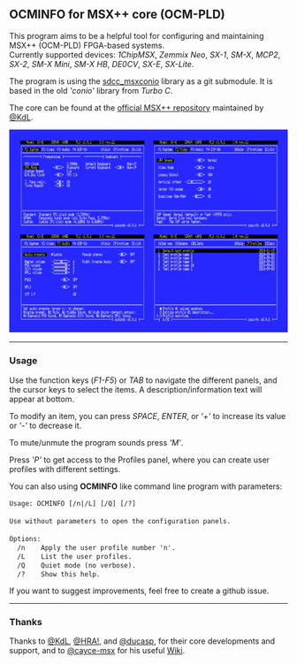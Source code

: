 ## OCMINFO for MSX++ core (OCM-PLD)


This program aims to be a helpful tool for configuring and maintaining MSX++ (OCM-PLD) FPGA-based systems.\
Currently supported devices: _1ChipMSX_, _Zemmix Neo_, _SX-1_, _SM-X_, _MCP2_, _SX-2_, _SM-X Mini_, _SM-X HB_, _DE0CV_, _SX-E_, _SX-Lite_.

The program is using the [sdcc_msxconio](https://github.com/nataliapc/sdcc_msxconio) library as a git submodule. It is based in the old _'conio'_ library from _Turbo C_.

The core can be found at the [official MSX++ repository](https://github.com/gnogni/ocm-pld-dev) maintained by [@KdL](https://github.com/gnogni).

![ocminfo panels](.images/panels.jpg)

----


### Usage

Use the function keys (_F1-F5_) or _TAB_ to navigate the different panels, and the cursor keys to select the items. A description/information text will appear at bottom.

To modify an item, you can press _SPACE_, _ENTER_, or _'+'_ to increase its value or _'-'_ to decrease it.

To mute/unmute the program sounds press _'M'_.

Press _'P'_ to get access to the Profiles panel, where you can create user profiles with different settings.

You can also using **OCMINFO** like command line program with parameters:

	Usage: OCMINFO [/n|/L] [/Q] [/?]
	
	Use without parameters to open the configuration panels.
	
	Options:
	  /n    Apply the user profile number 'n'.
	  /L    List the user profiles.
	  /Q    Quiet mode (no verbose).
	  /?    Show this help.

If you want to suggest improvements, feel free to create a github issue.

----

### Thanks

Thanks to [@KdL](https://github.com/gnogni), [@HRA!](https://github.com/hra1129), and [@ducasp](https://github.com/ducasp), for their core developments and support, and to [@cayce-msx](https://github.com/cayce-msx) for his useful [Wiki](https://github.com/cayce-msx/msxpp-quick-ref/wiki).

